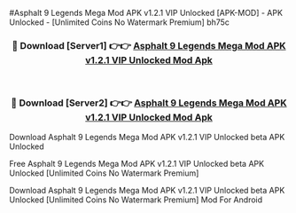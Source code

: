 #Asphalt 9 Legends Mega Mod APK v1.2.1 VIP Unlocked [APK-MOD] - APK Unlocked - [Unlimited Coins No Watermark Premium] bh75c



<div align="center">

<h3>🔴 Download [Server1] 👉👉 <a href="https://momento.my/?title=Asphalt_9_Legends_Mega_Mod_APK_v1.2.1_VIP_Unlocked">Asphalt 9 Legends Mega Mod APK v1.2.1 VIP Unlocked Mod Apk</a></h3><br>

<h3>🔴 Download [Server2] 👉👉 <a href="https://momento.my/?title=Asphalt_9_Legends_Mega_Mod_APK_v1.2.1_VIP_Unlocked">Asphalt 9 Legends Mega Mod APK v1.2.1 VIP Unlocked Mod Apk</a></h3>
</div>



Download Asphalt 9 Legends Mega Mod APK v1.2.1 VIP Unlocked beta APK Unlocked

Free Asphalt 9 Legends Mega Mod APK v1.2.1 VIP Unlocked beta APK Unlocked [Unlimited Coins No Watermark Premium]

Download Asphalt 9 Legends Mega Mod APK v1.2.1 VIP Unlocked beta APK Unlocked [Unlimited Coins No Watermark Premium] Mod For Android
